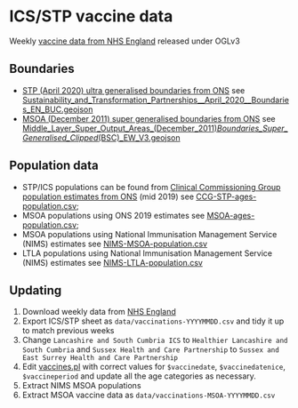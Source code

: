 # ICS/STP vaccine data

Weekly [vaccine data from NHS England](https://www.england.nhs.uk/statistics/statistical-work-areas/covid-19-vaccinations/) released under OGLv3

## Boundaries

  * [STP (April 2020) ultra generalised boundaries from ONS](https://geoportal.statistics.gov.uk/datasets/sustainability-and-transformation-partnerships-april-2020-boundaries-en-buc) see [Sustainability_and_Transformation_Partnerships__April_2020__Boundaries_EN_BUC.geojson](Sustainability_and_Transformation_Partnerships__April_2020__Boundaries_EN_BUC.geojson)
  * [MSOA (December 2011) super generalised boundaries from ONS]() see [Middle_Layer_Super_Output_Areas_(December_2011)_Boundaries_Super_Generalised_Clipped_(BSC)_EW_V3.geojson](Middle_Layer_Super_Output_Areas_(December_2011)_Boundaries_Super_Generalised_Clipped_(BSC)_EW_V3.geojson)

## Population data

  * STP/ICS populations can be found from [Clinical Commissioning Group population estimates from ONS](https://www.ons.gov.uk/peoplepopulationandcommunity/populationandmigration/populationestimates/datasets/clinicalcommissioninggroupmidyearpopulationestimates) (mid 2019) see [CCG-STP-ages-population.csv](CCG-STP-ages-population.csv);
  * MSOA populations using ONS 2019 estimates see [MSOA-ages-population.csv](MSOA-ages-population.csv);
  * MSOA populations using National Immunisation Management Service (NIMS) estimates see [NIMS-MSOA-population.csv](NIMS-MSOA-population.csv)
  * LTLA populations using National Immunisation Management Service (NIMS) estimates see [NIMS-LTLA-population.csv](NIMS-LTLA-population.csv)


## Updating

1. Download weekly data from [NHS England](https://www.england.nhs.uk/statistics/statistical-work-areas/covid-19-vaccinations/)
2. Export ICS/STP sheet as `data/vaccinations-YYYYMMDD.csv` and tidy it up to match previous weeks
3. Change `Lancashire and South Cumbria ICS` to `Healthier Lancashire and South Cumbria` and `Sussex Health and Care Partnership` to `Sussex and East Surrey Health and Care Partnership`
4. Edit [vaccines.pl](vaccines.pl) with correct values for `$vaccinedate`, `$vaccinedatenice`, `$vaccineperiod` and update all the age categories as necessary.
5. Extract NIMS MSOA populations
6. Extract MSOA vaccine data as `data/vaccinations-MSOA-YYYYMMDD.csv`